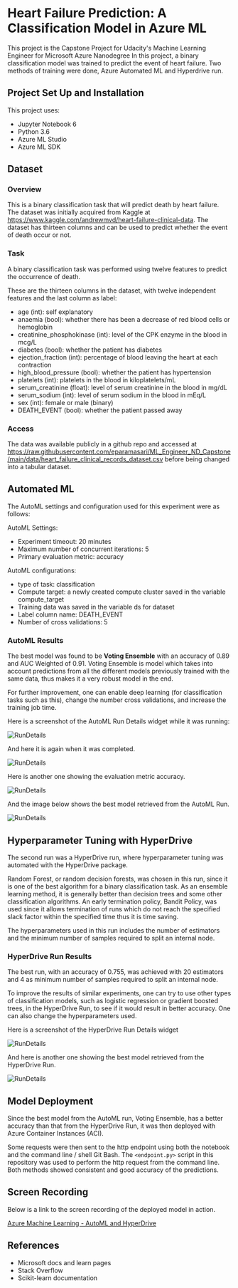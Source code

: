# Heart Failure Prediction: A Classification Model in Azure ML

This project is the Capstone Project for Udacity's Machine Learning Engineer for Microsoft Azure Nanodegree
In this project, a binary classification model was trained to predict the event of heart failure. Two methods of training were done, Azure Automated ML and Hyperdrive run.

## Project Set Up and Installation

This project uses:

- Jupyter Notebook 6
- Python 3.6
- Azure ML Studio
- Azure ML SDK

## Dataset

### Overview

This is a binary classification task that will predict death by heart failure. The dataset was initially acquired from Kaggle at <https://www.kaggle.com/andrewmvd/heart-failure-clinical-data>. The dataset has thirteen columns and can be used to predict whether the event of death occur or not.

### Task

A binary classification task was performed using twelve features to predict the occurrence of death.

These are the thirteen columns in the dataset, with twelve independent features and the last column as label:

- age (int): self explanatory
- anaemia (bool): whether there has been a decrease of red blood cells or hemoglobin
- creatinine_phosphokinase (int): level of the CPK enzyme in the blood in mcg/L
- diabetes (bool): whether the patient has diabetes
- ejection_fraction (int): percentage of blood leaving the heart at each contraction
- high_blood_pressure (bool): whether the patient has hypertension
- platelets (int): platelets in the blood in kiloplatelets/mL
- serum_creatinine (float): level of serum creatinine in the blood in mg/dL
- serum_sodium (int): level of serum sodium in the blood in mEq/L
- sex (int): female or male (binary)
- DEATH_EVENT (bool): whether the patient passed away

### Access

The data was available publicly in a github repo and accessed at <https://raw.githubusercontent.com/eparamasari/ML_Engineer_ND_Capstone/main/data/heart_failure_clinical_records_dataset.csv> before being changed into a tabular dataset.

## Automated ML

The AutoML settings and configuration used for this experiment were as follows:

AutoML Settings:

- Experiment timeout: 20 minutes
- Maximum number of concurrent iterations: 5
- Primary evaluation metric: accuracy

AutoML configurations:

- type of task: classification
- Compute target: a newly created compute cluster saved in the variable compute_target
- Training data was saved in the variable ds for dataset
- Label column name: DEATH_EVENT
- Number of cross validations: 5

### AutoML Results

The best model was found to be **Voting Ensemble** with an accuracy of 0.89 and AUC Weighted of 0.91. Voting Ensemble is model which takes into account predictions from all the different models previously trained with the same data, thus makes it a very robust model in the end.

For further improvement, one can enable deep learning (for classification tasks such as this), change the number cross validations, and increase the training job time.

Here is a screenshot of the AutoML Run Details widget while it was running:

![RunDetails](img/automl-01-run-details-running.jpg "AutoML RunDetails Widget while Running")

And here it is again when it was completed.

![RunDetails](img/automl-01-run-details-completed.jpg "AutoML RunDetails Widget when Completed")

Here is another one showing the evaluation metric accuracy.

![RunDetails](img/automl-01-run-details-metric-accuracy.jpg "AutoML RunDetails Widget showing the Evaluation Metric: Accuracy")

And the image below shows the best model retrieved from the AutoML Run.

![RunDetails](img/automl-03-best-model.jpg "AutoML Best Model")

## Hyperparameter Tuning with HyperDrive

The second run was a HyperDrive run, where hyperparameter tuning was automated with the HyperDrive package.

Random Forest, or random decision forests, was chosen in this run, since it is one of the best algorithm for a binary classification task. As an ensemble learning method, it is generally better than decision trees and some other classification algorithms. An early termination policy, Bandit Policy, was used since it allows termination of runs which do not reach the specified slack factor within the specified time thus it is time saving.

The hyperparameters used in this run includes the number of estimators and the minimum number of samples required to split an internal node.

### HyperDrive Run Results

The best run, with an accuracy of 0.755, was achieved with 20 estimators and 4 as minimum number of samples required to split an internal node.

To improve the results of similar experiments, one can try to use other types of classification models, such as logistic regression or gradient boosted trees, in the HyperDrive Run, to see if it would result in better accuracy. One can also change the hyperparameters used.

Here is a screenshot of the HyperDrive Run Details widget

![RunDetails](img/hyperdrive-01-run-details-completed.jpg "HyperDrive Run Details")

And here is another one showing the best model retrieved from the HyperDrive Run.

![RunDetails](img/hyperdrive-03-best-model.jpg "HyperDrive Run Details")

## Model Deployment

Since the best model from the AutoML run, Voting Ensemble, has a better accuracy than that from the HyperDrive Run, it was then deployed with Azure Container Instances (ACI).

Some requests were then sent to the http endpoint using both the notebook and the command line / shell Git Bash. The `<endpoint.py>` script in this repository was used to perform the http request from the command line. Both methods showed consistent and good accuracy of the predictions.

## Screen Recording

Below is a link to the screen recording of the deployed model in action.

[Azure Machine Learning - AutoML and HyperDrive](https://youtu.be/zyEC8dc6ZGQ)

## References

- Microsoft docs and learn pages
- Stack Overflow
- Scikit-learn documentation